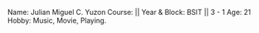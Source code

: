 Name: Julian Miguel C. Yuzon
Course: || Year & Block: BSIT || 3 - 1
Age: 21
Hobby: Music, Movie, Playing.